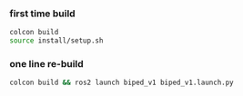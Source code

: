 


### first time build

```bash
colcon build
source install/setup.sh
```

### one line re-build

```bash
colcon build && ros2 launch biped_v1 biped_v1.launch.py
```
